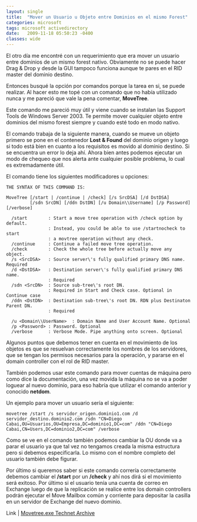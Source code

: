 ```yaml
---
layout: single
title:  "Mover un Usuario u Objeto entre Dominios en el mismo Forest"
categories: microsoft
tags: microsoft activedirectory
date:   2009-11-18 05:50:23 -0400
classes: wide
---
```


El otro día me encontré con un requerimiento que era mover un usuario entre dominios de un mismo forest nativo. Obviamente no se puede hacer Drag & Drop y desde la GUI tampoco funciona aunque te pares en el RID master del dominio destino.  
  
Entonces busqué la opción por comandos porque la tarea en si, se puede realizar. Al hacer esto me topé con un comando que no había utilizado nunca y me pareció que vale la pena comentar, **MoveTree**.  
  
Este comando me pareció muy útil y viene cuando se instalan las Support Tools de Windows Server 2003. Te permite mover cualquier objeto entre dominios del mismo forest siempre y cuando esté todo en modo nativo.  
  
El comando trabaja de la siguiente manera, cuando se mueve un objeto primero se pone en el contenedor **Lost & Found** del dominio origen y luego si todo está bien en cuanto a los requisitos es movido al dominio destino. Si se encuentra un error lo deja ahí. Ahora bien antes podemos ejecutar un modo de chequeo que nos alerta ante cualquier posible problema, lo cual es extremadamente útil.  
  
El comando tiene los siguientes modificadores u opciones:
```batch
THE SYNTAX OF THIS COMMAND IS:

MoveTree [/start | /continue | /check] [/s SrcDSA] [/d DstDSA]
         [/sdn SrcDN] [/ddn DstDN] [/u Domain\\Username] [/p Password] [/verbose]

  /start        : Start a move tree operation with /check option by default.
                : Instead, you could be able to use /startnocheck to start
                : a movtree operation without any check.
  /continue     : Continue a failed move tree operation.
  /check        : Check the whole tree before actually move any object.
  /s <SrcDSA>   : Source server\'s fully qualified primary DNS name. Required
  /d <DstDSA>   : Destination server\'s fully qualified primary DNS name.
                : Required
  /sdn <SrcDN>  : Source sub-tree\'s root DN.
                : Required in Start and Check case. Optional in Continue case
  /ddn <DstDN>  : Destination sub-tree\'s root DN. RDN plus Destinaton Parent DN.
                : Required

  /u <Domain\\UserName>  : Domain Name and User Account Name. Optional
  /p <Password> : Password. Optional
  /verbose      : Verbose Mode. Pipe anything onto screen. Optional
```

Algunos puntos que debemos tener en cuenta en el movimiento de los objetos es que se resuelvan correctamente los nombres de los servidores, que se tengan los permisos necesarios para la operación, y pararse en el domain controller con el rol de RID master.

También podemos usar este comando para mover cuentas de máquina pero como dice la documentación, una vez movida la máquina no se va a poder loguear al nuevo dominio, para eso habría que utilizar el comando anterior y conocido **netdom**. 

Un ejemplo para mover un usuario sería el siguiente:
```batch
movetree /start /s servidor_origen.dominio1.com /d servidor_destino.dominio2.com /sdn "CN=Diego Cabai,OU=Usuarios,OU=Empresa,DC=dominio1,DC=com" /ddn "CN=Diego Cabai,CN=Users,DC=dominio2,DC=com" /verbose
```
Como se ve en el comando también podemos cambiar la OU donde va a parar el usuario ya que tal vez no tengamos creada la misma estructura pero si debemos especificarla. Lo mismo con el nombre completo del usuario también debe figurar.

Por último si queremos saber si este comando correría correctamente debemos cambiar el **/start** por un **/check** y ahí nos dirá si el movimiento será exitoso. Por último si el usuario tenía una cuenta de correo en Exchange luego de que la replicación se realice entre los domain controllers podrán ejecutar el Move Mailbox común y corriente para depositar la casilla en un servidor de Exchange del nuevo dominio.

Link | [Movetree.exe Technet Archive](http://technet.microsoft.com/en-us/library/cc755718%28WS.10%29.aspx)